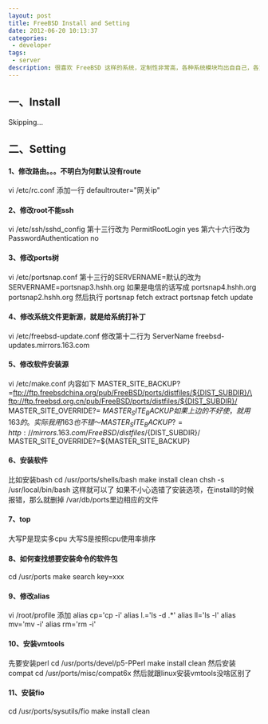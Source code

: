 ```yaml
---
layout: post
title: FreeBSD Install and Setting
date: 2012-06-20 10:13:37
categories:
 - developer 
tags:
 - server
description: 很喜欢 FreeBSD 这样的系统，定制性非常高，各种系统模块均出自自己，各重要的是 xfcg 桌面很帅气，非常 Geek 哦！
---
```


## 一、Install
Skipping...

## 二、Setting

#### 1、修改路由。。。不明白为何默认没有route
vi /etc/rc.conf
添加一行
defaultrouter="网关ip"

#### 2、修改root不能ssh
vi /etc/ssh/sshd_config
第十三行改为
PermitRootLogin yes
第六十六行改为
PasswordAuthentication no

#### 3、修改ports树
vi /etc/portsnap.conf
第十三行的SERVERNAME=默认的改为
SERVERNAME=portsnap3.hshh.org
如果是电信的话写成
portsnap4.hshh.org
portsnap2.hshh.org
然后执行
portsnap fetch extract
portsnap fetch update

#### 4、修改系统文件更新源，就是给系统打补丁
vi /etc/freebsd-update.conf
修改第十二行为
ServerName freebsd-updates.mirrors.163.com

#### 5、修改软件安装源
vi /etc/make.conf
内容如下
MASTER_SITE_BACKUP?=ftp://ftp.freebsdchina.org/pub/FreeBSD/ports/distfiles/${DIST_SUBDIR}/\
ftp://ftp.freebsd.org.cn/pub/FreeBSD/ports/distfiles/${DIST_SUBDIR}/
MASTER_SITE_OVERRIDE?= ${MASTER_SITE_BACKUP}
如果上边的不好使，就用163的。实际我用163也不错～
MASTER_SITE_BACKUP?=http://mirrors.163.com/FreeBSD/distfiles/${DIST_SUBDIR}/
MASTER_SITE_OVERRIDE?=${MASTER_SITE_BACKUP}

#### 6、安装软件
比如安装bash
cd /usr/ports/shells/bash
make install clean
chsh -s /usr/local/bin/bash
这样就可以了
如果不小心选错了安装选项，在install的时候报错，那么就删掉
/var/db/ports里边相应的文件

#### 7、top
大写P是现实多cpu
大写S是按照cpu使用率排序

#### 8、如何查找想要安装命令的软件包
cd /usr/ports
make search key=xxx

#### 9、修改alias
vi /root/profile
添加
alias cp='cp -i'
alias l.='ls -d .*'
alias ll='ls -l'
alias mv='mv -i'
alias rm='rm -i'

#### 10、安装vmtools
先要安装perl
cd /usr/ports/devel/p5-PPerl
make install clean
然后安装compat
cd /usr/ports/misc/compat6x
然后就跟linux安装vmtools没啥区别了

#### 11、安装fio
cd /usr/ports/sysutils/fio
make install clean
